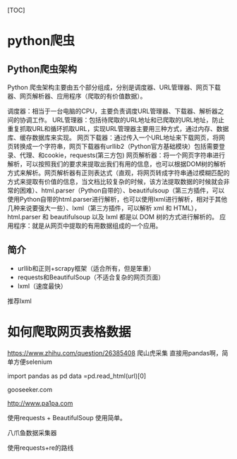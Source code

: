 [TOC]

# python爬虫


## Python爬虫架构
Python 爬虫架构主要由五个部分组成，分别是调度器、URL管理器、网页下载器、网页解析器、应用程序（爬取的有价值数据）。

调度器：相当于一台电脑的CPU，主要负责调度URL管理器、下载器、解析器之间的协调工作。
URL管理器：包括待爬取的URL地址和已爬取的URL地址，防止重复抓取URL和循环抓取URL，实现URL管理器主要用三种方式，通过内存、数据库、缓存数据库来实现。
网页下载器：通过传入一个URL地址来下载网页，将网页转换成一个字符串，网页下载器有urllib2（Python官方基础模块）包括需要登录、代理、和cookie，requests(第三方包)
网页解析器：将一个网页字符串进行解析，可以按照我们的要求来提取出我们有用的信息，也可以根据DOM树的解析方式来解析。网页解析器有正则表达式（直观，将网页转成字符串通过模糊匹配的方式来提取有价值的信息，当文档比较复杂的时候，该方法提取数据的时候就会非常的困难）、html.parser（Python自带的）、beautifulsoup（第三方插件，可以使用Python自带的html.parser进行解析，也可以使用lxml进行解析，相对于其他几种来说要强大一些）、lxml（第三方插件，可以解析 xml 和 HTML），html.parser 和 beautifulsoup 以及 lxml 都是以 DOM 树的方式进行解析的。
应用程序：就是从网页中提取的有用数据组成的一个应用。

## 简介
- urllib和正则+scrapy框架（适合所有，但是笨重）
- requests和BeautifulSoup（不适合复杂的网页页面）
- lxml（速度最快）

推荐lxml



# 如何爬取网页表格数据
https://www.zhihu.com/question/26385408
爬山虎采集
直接用pandas啊，简单方便selenium

import pandas as pd
data =pd.read_html(url)[0]


gooseeker.com

http://www.pa1pa.com

使用requests + BeautifulSoup 使用简单。

八爪鱼数据采集器

使用requests+re的路线

